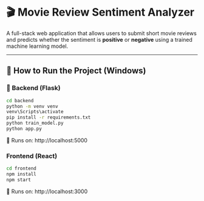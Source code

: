 # 🎬 Movie Review Sentiment Analyzer

A full-stack web application that allows users to submit short movie reviews  
and predicts whether the sentiment is **positive** or **negative** using a trained machine learning model.

---

## 🚀 How to Run the Project (Windows)

### 🐍 Backend (Flask)

```bash
cd backend
python -m venv venv
venv\Scripts\activate
pip install -r requirements.txt
python train_model.py
python app.py
```
📍 Runs on: http://localhost:5000

### Frontend (React)

```bash
cd frontend
npm install
npm start
```
📍 Runs on: http://localhost:3000
